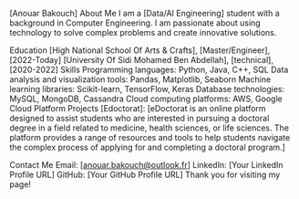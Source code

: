 
[Anouar Bakouch]
About Me
I am a [Data/AI Engineering] student with a background in Computer Engineering. I am passionate about using technology to solve complex problems and create innovative solutions.

Education
[High National School Of Arts & Crafts], [Master/Engineer], [2022-Today]
[University Of Sidi Mohamed Ben Abdellah], [technical], [2020-2022]
Skills
Programming languages: Python, Java, C++, SQL
Data analysis and visualization tools: Pandas, Matplotlib, Seaborn
Machine learning libraries: Scikit-learn, TensorFlow, Keras
Database technologies: MySQL, MongoDB, Cassandra
Cloud computing platforms: AWS, Google Cloud Platform
Projects
[Edoctorat]: [eDoctorat is an online platform designed to assist students who are interested in pursuing a doctoral degree in a field related to medicine, health sciences, or life sciences. The platform provides a range of resources and tools to help students navigate the complex process of applying for and completing a doctoral program.]


Contact Me
Email: [anouar.bakouch@outlook.fr]
LinkedIn: [Your LinkedIn Profile URL]
GitHub: [Your GitHub Profile URL]
Thank you for visiting my page!
